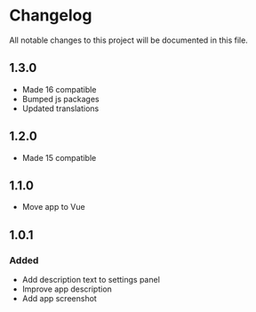 # Changelog
All notable changes to this project will be documented in this file.

## 1.3.0
- Made 16 compatible
- Bumped js packages
- Updated translations

## 1.2.0
- Made 15 compatible

## 1.1.0
- Move app to Vue

## 1.0.1

### Added

- Add description text to settings panel
- Improve app description
- Add app screenshot
